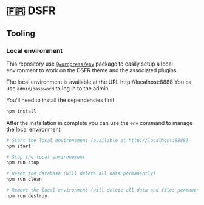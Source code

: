 # 🇫🇷 DSFR

## Tooling

### Local environment

This repository use [`@wordpress/env`](https://www.npmjs.com/package/@wordpress/env) package to easily setup a local
environment to work on the DSFR theme and the associated plugins.

The local environment is available at the URL http://localhost:8888
You ca use `admin`/`password` to log in to the admin.

You'll need to install the dependencies first 
```bash
npm install
```

After the installation in complete you can use the `env` command to manage the local environment
```bash
# Start the local environement (available at http://localhost:8888)
npm start

# Stop the local environement
npm run stop

# Reset the database (will delete all data permanently)
npm run clean

# Remove the local environment (will delete all data and files permanently)
npm run destroy
```
